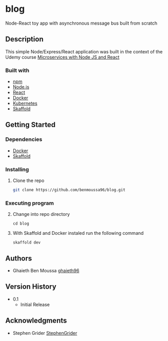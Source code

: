 # blog
Node-React toy app with asynchronous message bus built from scratch

## Description

This simple Node/Express/React application was built in the context of the Udemy course [Microservices with Node JS and React](https://www.udemy.com/course/microservices-with-node-js-and-react/?utm_source=adwords&utm_medium=udemyads&utm_campaign=WebDevelopment_v.PROF_la.EN_cc.ROW_ti.8322&utm_content=deal4584&utm_term=_._ag_80385735315_._ad_535397279733_._kw__._de_c_._dm__._pl__._ti_dsa-774930035449_._li_1012760_._pd__._&matchtype=b&gclid=Cj0KCQjws4aKBhDPARIsAIWH0JUYhZNxNLy6X4fn9ccMMDLCh56J1HhKRbJDwKZK1w_CRzKGA72Vk18aAuBTEALw_wcB)

### Built with

* [npm](https://www.npmjs.com)
* [Node.js](https://nodejs.org/en/)
* [React](https://reactjs.org)
* [Docker](https://www.docker.com)
* [Kubernetes](https://kubernetes.io)
* [Skaffold](https://skaffold.dev)

## Getting Started

### Dependencies

* [Docker](https://docs.docker.com/get-docker/)
* [Skaffold](https://skaffold.dev/docs/install/)

### Installing

1. Clone the repo
   ```sh
   git clone https://github.com/benmoussa96/blog.git
   ```

### Executing program

2. Change into repo directory
    ```
    cd blog
    ```
3. With Skaffold and Docker instaled run the following command
    ```
    skaffold dev
    ```

## Authors

* Ghaieth Ben Moussa
    [ghaieth96](https://github.com/benmoussa96)

## Version History

* 0.1
    * Initial Release

## Acknowledgments

* Stephen Grider
    [StephenGrider](https://github.com/StephenGrider)